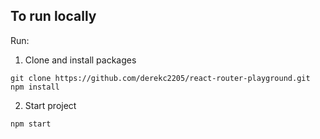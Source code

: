 ## To run locally

Run:

1. Clone and install packages
```
git clone https://github.com/derekc2205/react-router-playground.git
npm install
```

2. Start project
```
npm start
```